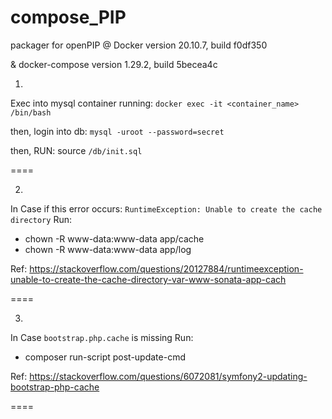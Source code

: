 # compose_PIP
packager for openPIP
@ Docker version 20.10.7, build f0df350

& docker-compose version 1.29.2, build 5becea4c  

1.
Exec into mysql container running: `docker exec -it <container_name> /bin/bash`

then, login into db: `mysql -uroot --password=secret`

then, RUN: source `/db/init.sql`

====

2.
In Case if this error occurs:
`RuntimeException: Unable to create the cache directory`
Run:
  - chown -R www-data:www-data app/cache
  - chown -R www-data:www-data app/log
 
 Ref: https://stackoverflow.com/questions/20127884/runtimeexception-unable-to-create-the-cache-directory-var-www-sonata-app-cach

====

3.
In Case `bootstrap.php.cache` is missing
Run:
  - composer run-script post-update-cmd
 
 Ref: https://stackoverflow.com/questions/6072081/symfony2-updating-bootstrap-php-cache 
 
====
